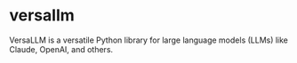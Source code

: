 # versallm
VersaLLM is a versatile Python library for large language models (LLMs) like Claude, OpenAI, and others.
